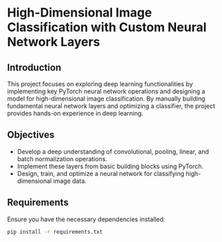 # **High-Dimensional Image Classification with Custom Neural Network Layers**

## **Introduction**
This project focuses on exploring deep learning functionalities by implementing key PyTorch neural network operations and designing a model for high-dimensional image classification. By manually building fundamental neural network layers and optimizing a classifier, the project provides hands-on experience in deep learning.

## **Objectives**
- Develop a deep understanding of convolutional, pooling, linear, and batch normalization operations.  
- Implement these layers from basic building blocks using PyTorch.  
- Design, train, and optimize a neural network for classifying high-dimensional image data.  

## **Requirements**
Ensure you have the necessary dependencies installed:

```bash
pip install -r requirements.txt
